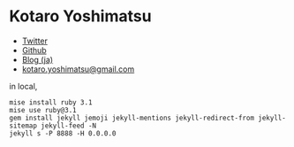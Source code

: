 # Kotaro Yoshimatsu

* [Twitter](https://twitter.com/ktrysmt)
* [Github](https://github.com/ktrysmt)
* [Blog (ja)](https://ktrysmt.github.io/blog/)
* kotaro.yoshimatsu@gmail.com

in local,

```
mise install ruby 3.1
mise use ruby@3.1
gem install jekyll jemoji jekyll-mentions jekyll-redirect-from jekyll-sitemap jekyll-feed -N
jekyll s -P 8888 -H 0.0.0.0
```
